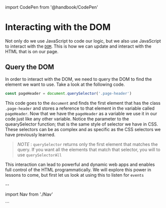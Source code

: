 import CodePen from '@handbook/CodePen'

# Interacting with the DOM

Not only do we use JavaScript to code our logic, but we also use JavaScript to interact with the [`DOM`](https://developer.mozilla.org/en-US/docs/Web/API/Document_Object_Model). This is how we can update and interact with the HTML that is on our page.

## Query the DOM

In order to interact with the DOM, we need to query the DOM to find the element we want to use. Take a look at the following code.

```js
const pageHeader = document.querySelector('.page-header')
```

This code goes to the `document` and finds the first element that has the class `.page-header` and stores a reference to that element in the variable called `pageHeader`. Now that we have the `pageHeader` as a variable we use it in our code just like any other variable. Notice the parameter to the quearySelector function; that is the same style of selector we have in CSS. These selectors can be as complex and as specific as the CSS selectors we have previously learned.

> _NOTE_ : `querySelector` returns only the first element that matches the query. If you want all the elements that match that selector, you will to use `querySelectorAll`

This interaction can lead to powerful and dynamic web apps and enables full control of the HTML programmatically. We will explore this power in lessons to come, but first let us look at using this to listen for `events`

--

import Nav from './Nav'

<Nav/>
```
